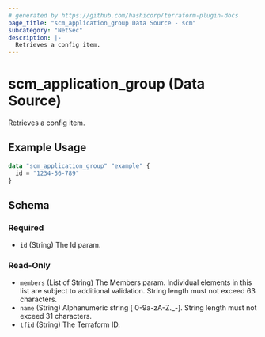 ```yaml
---
# generated by https://github.com/hashicorp/terraform-plugin-docs
page_title: "scm_application_group Data Source - scm"
subcategory: "NetSec"
description: |-
  Retrieves a config item.
---
```


# scm_application_group (Data Source)

Retrieves a config item.

## Example Usage

```terraform
data "scm_application_group" "example" {
  id = "1234-56-789"
}
```

<!-- schema generated by tfplugindocs -->
## Schema

### Required

- `id` (String) The Id param.

### Read-Only

- `members` (List of String) The Members param. Individual elements in this list are subject to additional validation. String length must not exceed 63 characters.
- `name` (String) Alphanumeric string [ 0-9a-zA-Z._-]. String length must not exceed 31 characters.
- `tfid` (String) The Terraform ID.
